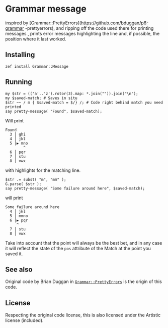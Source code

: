 # Grammar message

inspired by [Grammar::PrettyErrors](https://github.com/bduggan/p6-grammar
-prettyerrors), and ripping off the code used there for printing messages
, prints error messages highlighting the line and, if possible, the position
 where it last worked.

## Installing

    zef install Grammar::Message

## Running

```perl6
my $str = (('a'..'z').rotor(3).map: *.join("")).join("\n");
my $saved-match; # Saves in situ
$str ~~ / m { $saved-match = $/} /; # Code right behind match you need printed
say pretty-message( "Found", $saved-match);
```

Will print

```
Found
  3 │ ghi
  4 │ jkl
  5 │▶ mno
        ^
  6 │ pqr
  7 │ stu
  8 │ vwx
```

with highlights for the matching line. 

```perl6
$str .= subst( "m", "mm" );
G.parse( $str );
say pretty-message( "Some failure around here", $saved-match);
```

will print

```
Some failure around here
  4 │ jkl
  5 │ mmno
  6 │▶ pqr
     ^
  7 │ stu
  8 │ vwx

```

Take into account that the point will always be the best bet, and in any case
 it will reflect the state of the `pos` attribute of the Match at the point
  you saved it.
  
## See also

Original code by Brian Duggan in 
[`Grammar::PrettyErrors`](https://github.com/bduggan/p6-grammar-prettyerrors
) is the origin of this code.

## License

Respecting the original code license, this is also licensed under the
 Artistic license (included).
